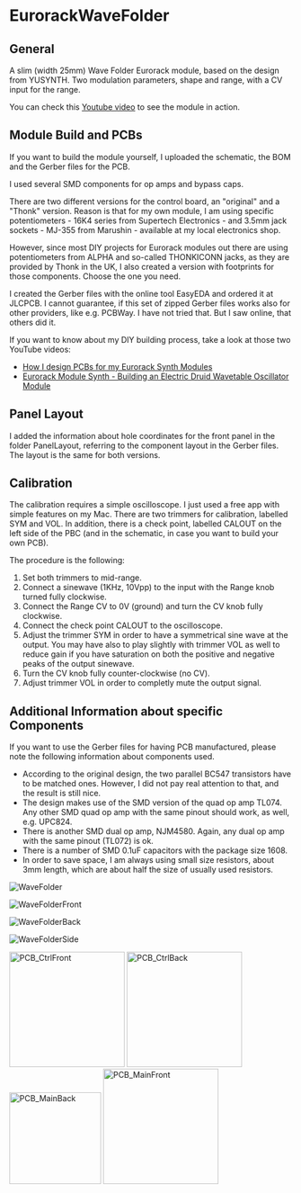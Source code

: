 # EurorackWaveFolder
## General
A slim (width 25mm) Wave Folder Eurorack module, based on the design from YUSYNTH.
Two modulation parameters, shape and range, with a CV input for the range.

You can check this [Youtube video](https://youtu.be/8ZWv8SXo3Ds) to see the module in action.

## Module Build and PCBs
If you want to build the module yourself, I uploaded the schematic, the BOM and the Gerber files for the PCB.

I used several SMD components for op amps and bypass caps.

There are two different versions for the control board, an "original" and a "Thonk" version.
Reason is that for my own module, I am using specific potentiometers - 16K4 series from Supertech Electronics - and 3.5mm jack sockets - MJ-355 from Marushin - available at my local electronics shop.

However, since most DIY projects for Eurorack modules out there are using potentiometers from ALPHA and so-called THONKICONN jacks, as they are provided by Thonk in the UK, I also created a version with footprints for those components.
Choose the one you need.

I created the Gerber files with the online tool EasyEDA and ordered it at JLCPCB.
I cannot guarantee, if this set of zipped Gerber files works also for other providers, like e.g. PCBWay. I have not tried that. But I saw online, that others did it.

If you want to know about my DIY building process, take a look at those two YouTube videos:
- [How I design PCBs for my Eurorack Synth Modules](https://youtu.be/pXtuV9Pv-m4)
- [Eurorack Module Synth - Building an Electric Druid Wavetable Oscillator Module](https://youtu.be/ECpdo4HfqLg)

## Panel Layout
I added the information about hole coordinates for the front panel in the folder PanelLayout, referring to the component layout in the Gerber files. The layout is the same for both versions.

## Calibration
The calibration requires a simple oscilloscope. I just used a free app with simple features on my Mac. There are two trimmers for calibration, labelled SYM and VOL. In addition, there is a check point, labelled CALOUT on the left side of the PBC (and in the schematic, in case you want to build your own PCB).

The procedure is the following:
1. Set both trimmers to mid-range.
2. Connect a sinewave (1KHz, 10Vpp) to the input with the Range knob turned fully clockwise.
3. Connect the Range CV to 0V (ground) and turn the CV knob fully clockwise.
4. Connect the check point CALOUT to the oscilloscope.
5. Adjust the trimmer SYM in order to have a symmetrical sine wave at the output. You may have also to play slightly with trimmer VOL as well to reduce gain if you have saturation on both the positive and negative peaks of the output sinewave.
6. Turn the CV knob fully counter-clockwise (no CV).
7. Adjust trimmer VOL in order to completly mute the output signal.

## Additional Information about specific Components
If you want to use the Gerber files for having PCB manufactured, please note the following information about components used.

- According to the original design, the two parallel BC547 transistors have to be matched ones. However, I did not pay real attention to that, and the result is still nice.
- The design makes use of the SMD version of the quad op amp TL074. Any other SMD quad op amp with the same pinout should work, as well, e.g. UPC824.
- There is another SMD dual op amp, NJM4580. Again, any dual op amp with the same pinout (TL072) is ok.
- There is a number of SMD 0.1uF capacitors with the package size 1608.
- In order to save space, I am always using small size resistors, about 3mm length, which are about half the size of usually used resistors.

![WaveFolder](https://user-images.githubusercontent.com/97026614/190561438-12a8842e-a8e9-4303-a96c-b654d74ac4d2.jpeg)

![WaveFolderFront](https://user-images.githubusercontent.com/97026614/190561466-ca433b1f-5f22-45f2-ac1c-9ab26f27c830.jpeg)

![WaveFolderBack](https://user-images.githubusercontent.com/97026614/190561485-44491658-3dac-4c9c-84ec-6c13938b320b.jpeg)

![WaveFolderSide](https://user-images.githubusercontent.com/97026614/190561505-249db9bc-8ac4-41ae-8f76-1ea696b69956.jpeg)

<img width="205" alt="PCB_CtrlFront" src="https://user-images.githubusercontent.com/97026614/190561617-0cfa1119-23b3-411b-8f0d-9020b270ba66.png">

<img width="205" alt="PCB_CtrlBack" src="https://user-images.githubusercontent.com/97026614/190561633-660d2875-82bd-4e18-ad20-486ec7a3bfab.png">

<img width="163" alt="PCB_MainBack" src="https://user-images.githubusercontent.com/97026614/197124145-cf5de74c-3188-4f03-9dfc-e16f30d8ea7c.png">

<img width="205" alt="PCB_MainFront" src="https://user-images.githubusercontent.com/97026614/190561572-bcfa7b1b-1e1c-4107-aaa4-68b813ed024f.png">
